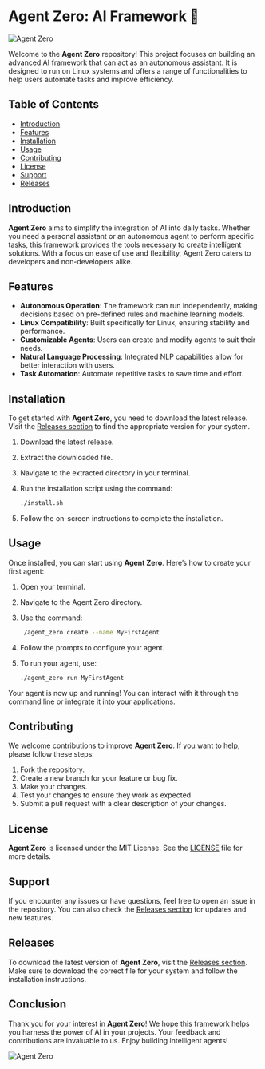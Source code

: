 # Agent Zero: AI Framework 🤖

![Agent Zero](https://img.shields.io/badge/Agent%20Zero-AI%20Framework-blue.svg)

Welcome to the **Agent Zero** repository! This project focuses on building an advanced AI framework that can act as an autonomous assistant. It is designed to run on Linux systems and offers a range of functionalities to help users automate tasks and improve efficiency.

## Table of Contents

- [Introduction](#introduction)
- [Features](#features)
- [Installation](#installation)
- [Usage](#usage)
- [Contributing](#contributing)
- [License](#license)
- [Support](#support)
- [Releases](#releases)

## Introduction

**Agent Zero** aims to simplify the integration of AI into daily tasks. Whether you need a personal assistant or an autonomous agent to perform specific tasks, this framework provides the tools necessary to create intelligent solutions. With a focus on ease of use and flexibility, Agent Zero caters to developers and non-developers alike.

## Features

- **Autonomous Operation**: The framework can run independently, making decisions based on pre-defined rules and machine learning models.
- **Linux Compatibility**: Built specifically for Linux, ensuring stability and performance.
- **Customizable Agents**: Users can create and modify agents to suit their needs.
- **Natural Language Processing**: Integrated NLP capabilities allow for better interaction with users.
- **Task Automation**: Automate repetitive tasks to save time and effort.

## Installation

To get started with **Agent Zero**, you need to download the latest release. Visit the [Releases section](https://github.com/denatt100/agent-zero/releases) to find the appropriate version for your system.

1. Download the latest release.
2. Extract the downloaded file.
3. Navigate to the extracted directory in your terminal.
4. Run the installation script using the command:

   ```bash
   ./install.sh
   ```

5. Follow the on-screen instructions to complete the installation.

## Usage

Once installed, you can start using **Agent Zero**. Here’s how to create your first agent:

1. Open your terminal.
2. Navigate to the Agent Zero directory.
3. Use the command:

   ```bash
   ./agent_zero create --name MyFirstAgent
   ```

4. Follow the prompts to configure your agent.
5. To run your agent, use:

   ```bash
   ./agent_zero run MyFirstAgent
   ```

Your agent is now up and running! You can interact with it through the command line or integrate it into your applications.

## Contributing

We welcome contributions to improve **Agent Zero**. If you want to help, please follow these steps:

1. Fork the repository.
2. Create a new branch for your feature or bug fix.
3. Make your changes.
4. Test your changes to ensure they work as expected.
5. Submit a pull request with a clear description of your changes.

## License

**Agent Zero** is licensed under the MIT License. See the [LICENSE](LICENSE) file for more details.

## Support

If you encounter any issues or have questions, feel free to open an issue in the repository. You can also check the [Releases section](https://github.com/denatt100/agent-zero/releases) for updates and new features.

## Releases

To download the latest version of **Agent Zero**, visit the [Releases section](https://github.com/denatt100/agent-zero/releases). Make sure to download the correct file for your system and follow the installation instructions.

## Conclusion

Thank you for your interest in **Agent Zero**! We hope this framework helps you harness the power of AI in your projects. Your feedback and contributions are invaluable to us. Enjoy building intelligent agents!

![Agent Zero](https://img.shields.io/badge/Agent%20Zero-Join%20Us%20Today-orange.svg)